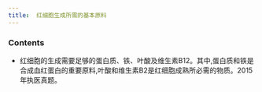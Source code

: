 ```yaml
---
title:  红细胞生成所需的基本原料
--- 
```


### Contents
- 红细胞的生成需要足够的蛋白质、铁、叶酸及维生素B12。其中,蛋白质和铁是合成血红蛋白的重要原料,叶酸和维生素B2是红细胞成熟所必需的物质。2015年执医真题。

